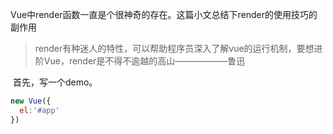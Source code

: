 ​			Vue中render函数一直是个很神奇的存在。这篇小文总结下render的使用技巧的副作用

> ​		render有种迷人的特性，可以帮助程序员深入了解vue的运行机制，要想进阶Vue，render是不得不逾越的高山——————鲁迅

​	首先，写一个demo。

```js
new Vue({
  el:'#app'
}) 
```

